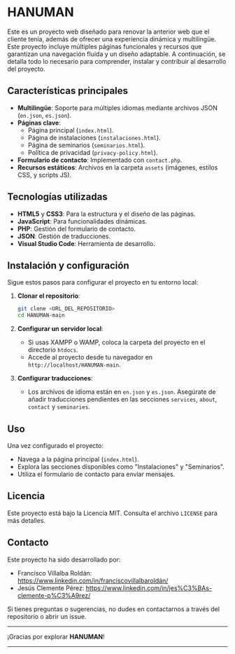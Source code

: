# HANUMAN

Este es un proyecto web diseñado para renovar la anterior web que el cliente tenía, además de ofrecer una experiencia dinámica y multilingüe. Este proyecto incluye múltiples páginas funcionales y recursos que garantizan una navegación fluida y un diseño adaptable. A continuación, se detalla todo lo necesario para comprender, instalar y contribuir al desarrollo del proyecto.

## Características principales

- **Multilingüe**: Soporte para múltiples idiomas mediante archivos JSON (`en.json`, `es.json`).
- **Páginas clave**:
  - Página principal (`index.html`).
  - Página de instalaciones (`instalaciones.html`).
  - Página de seminarios (`seminarios.html`).
  - Política de privacidad (`privacy-policy.html`).
- **Formulario de contacto**: Implementado con `contact.php`.
- **Recursos estáticos**: Archivos en la carpeta `assets` (imágenes, estilos CSS, y scripts JS).

## Tecnologías utilizadas

- **HTML5** y **CSS3**: Para la estructura y el diseño de las páginas.
- **JavaScript**: Para funcionalidades dinámicas.
- **PHP**: Gestión del formulario de contacto.
- **JSON**: Gestión de traducciones.
- **Visual Studio Code**: Herramienta de desarrollo.

## Instalación y configuración

Sigue estos pasos para configurar el proyecto en tu entorno local:

1. **Clonar el repositorio**:

   ```bash
   git clone <URL_DEL_REPOSITORIO>
   cd HANUMAN-main
   ```

2. **Configurar un servidor local**:

   - Si usas XAMPP o WAMP, coloca la carpeta del proyecto en el directorio `htdocs`.
   - Accede al proyecto desde tu navegador en `http://localhost/HANUMAN-main`.

3. **Configurar traducciones**:
   - Los archivos de idioma están en `en.json` y `es.json`. Asegúrate de añadir traducciones pendientes en las secciones `services`, `about`, `contact` y `seminaries`.

## Uso

Una vez configurado el proyecto:

- Navega a la página principal (`index.html`).
- Explora las secciones disponibles como "Instalaciones" y "Seminarios".
- Utiliza el formulario de contacto para enviar mensajes.

## Licencia

Este proyecto está bajo la Licencia MIT. Consulta el archivo `LICENSE` para más detalles.

## Contacto

Este proyecto ha sido desarrollado por:

- Francisco Villalba Roldán: https://www.linkedin.com/in/franciscovillalbaroldán/
- Jesús Clemente Pérez: https://www.linkedin.com/in/jes%C3%BAs-clemente-p%C3%A9rez/

Si tienes preguntas o sugerencias, no dudes en contactarnos a través del repositorio o abrir un issue.

---

¡Gracias por explorar **HANUMAN**!

---
